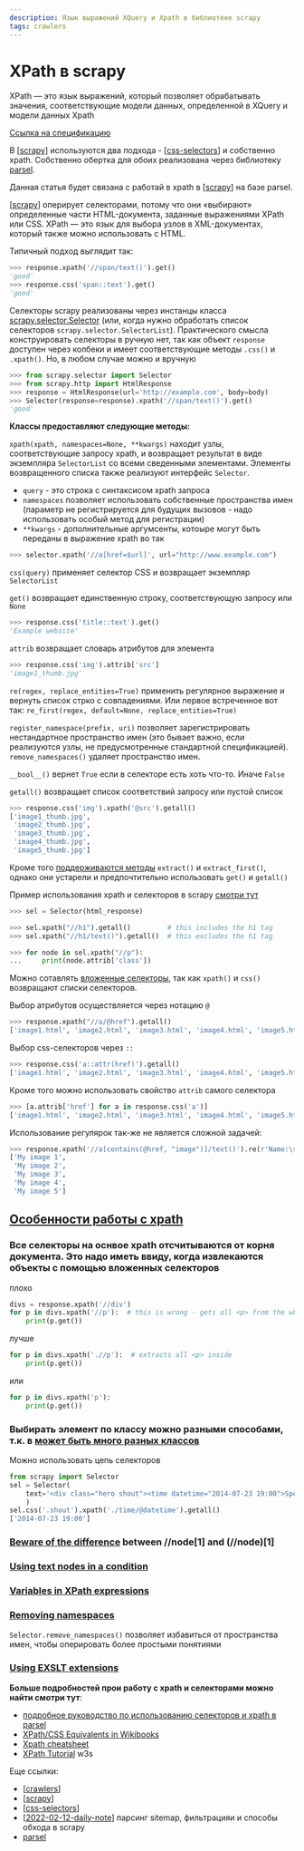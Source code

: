 ```yaml
---
description: Язык выражений XQuery и Xpath в библиотеке scrapy
tags: crawlers
---
```

# XPath в scrapy

XPath — это язык выражений, который позволяет обрабатывать значения, соответствующие модели данных, определенной в XQuery и модели данных Xpath

[Ссылка на спецификацию](https://www.w3.org/TR/xpath/all/)

В [[scrapy]] используются два подхода - [[css-selectors]] и собственно xpath. Собственно обертка для обоих реализована через библиотеку [parsel](https://parsel.readthedocs.io/en/latest/index.html).

Данная статья будет связана с работай в xpath в [[scrapy]] на базе parsel.

[[scrapy]] оперирует селекторами, потому что они «выбирают» определенные части HTML-документа, заданные выражениями XPath или CSS. XPath — это язык для выбора узлов в XML-документах, который также можно использовать с HTML.

Типичный подход выглядит так:

```python
>>> response.xpath('//span/text()').get()
'good'
>>> response.css('span::text').get()
'good'
```

Селекторы scrapy реализованы через инстанцы класса [scrapy.selector.Selector](https://docs.scrapy.org/en/latest/topics/selectors.html#scrapy.selector.Selector) (или, когда нужно обработать список селекторов `scrapy.selector.SelectorList`). Практического смысла конструировать селекторы в ручную нет, так как объект `response` доступен через колбеки и имеет соответствующие методы `.css()` и `.xpath()`. Но, в любом случае можно и вручную

```python
>>> from scrapy.selector import Selector
>>> from scrapy.http import HtmlResponse
>>> response = HtmlResponse(url='http://example.com', body=body)
>>> Selector(response=response).xpath('//span/text()').get()
'good'
```

**Классы предоставляют следующие методы:**

`xpath(xpath, namespaces=None, **kwargs)` находит узлы, соответствующие запросу xpath, и возвращает результат в виде экземпляра `SelectorList` со всеми сведенными элементами. Элементы возвращенного списка также реализуют интерфейс `Selector`.

- `query` - это строка с синтаксисом xpath запроса
- `namespaces` позволяет использовать собственные пространства имен (параметр не регистрируется для будущих вызовов - надо использовать особый метод для регистрации)
- `**kwargs` - дополнительные аргумсенты, котоыре могут быть переданы в выражение xpath во так

```python
>>> selector.xpath('//a[href=$url]', url="http://www.example.com")
```

`css(query)` применяет селектор CSS и возвращает экземпляр `SelectorList`

`get()` возвращает единственную строку, соответствующую запросу или `None`

```python
>>> response.css('title::text').get()
'Example website'
```

`attrib` возвращает словарь атрибутов для элемента

```python
>>> response.css('img').attrib['src']
'image1_thumb.jpg'
```

`re(regex, replace_entities=True)` применить регулярное выражение и вернуть список стрко с совпадениями. Или первое встреченное вот так: `re_first(regex, default=None, replace_entities=True)`

`register_namespace(prefix, uri)` позволяет зарегистрировать нестандартное пространство имен (это бывает важно, если реализуются узлы, не предусмотренные стандартной спецификацией). `remove_namespaces()` удаляет пространство имен.

`__bool__()` вернет `True` если в селекторе есть хоть что-то. Иначе `False`

`getall()` возвращает список соответствий запросу или пустой список

```python
>>> response.css('img').xpath('@src').getall()
['image1_thumb.jpg',
 'image2_thumb.jpg',
 'image3_thumb.jpg',
 'image4_thumb.jpg',
 'image5_thumb.jpg']
 ```

 Кроме того [поддерживаются методы](https://docs.scrapy.org/en/latest/topics/selectors.html#extract-and-extract-first) `extract()` и `extract_first()`, однако они устарели и предпочтительно использовать `get()` и `getall()`

 Пример использования xpath и селекторов в scrapy [смотри тут](https://docs.scrapy.org/en/latest/topics/selectors.html#id1)

```python
>>> sel = Selector(html_response)

>>> sel.xpath("//h1").getall()         # this includes the h1 tag
>>> sel.xpath("//h1/text()").getall()  # this excludes the h1 tag

>>> for node in sel.xpath("//p"):
...     print(node.attrib['class'])
```

Можно сотавлять [вложенные селекторы](https://docs.scrapy.org/en/latest/topics/selectors.html#nesting-selectors), так как `xpath()` и `css()` возвращают списки селекторов.

Выбор атрибутов осуществляется через нотацию `@`

```python
>>> response.xpath("//a/@href").getall()
['image1.html', 'image2.html', 'image3.html', 'image4.html', 'image5.html']
```

Выбор css-селекторов через `::`

```python
>>> response.css('a::attr(href)').getall()
['image1.html', 'image2.html', 'image3.html', 'image4.html', 'image5.html']
```

Кроме того можно использовать свойство `attrib` самого селектора

```python
>>> [a.attrib['href'] for a in response.css('a')]
['image1.html', 'image2.html', 'image3.html', 'image4.html', 'image5.html']
```

Использование регулярок так-же не является сложной задачей:

```python
>>> response.xpath('//a[contains(@href, "image")]/text()').re(r'Name:\s*(.*)')
['My image 1',
 'My image 2',
 'My image 3',
 'My image 4',
 'My image 5']
```

## [Особенности работы с xpath](https://docs.scrapy.org/en/latest/topics/selectors.html#working-with-relative-xpaths)

### Все селекторы на оснвое xpath отсчитываются от корня документа. Это надо иметь ввиду, когда извлекаются объекты с помощью вложенных селекторов

плохо

```python
divs = response.xpath('//div')
for p in divs.xpath('//p'):  # this is wrong - gets all <p> from the whole document
    print(p.get())
```

лучше

```python
for p in divs.xpath('.//p'):  # extracts all <p> inside
    print(p.get())
```

или

```python
for p in divs.xpath('p'):
    print(p.get())
```

### Выбирать элемент по классу можно разными способами, т.к. в [может быть много разных классов](https://docs.scrapy.org/en/latest/topics/selectors.html#when-querying-by-class-consider-using-css)

Можно использовать цепь селекторов

```python
from scrapy import Selector
sel = Selector(
    text='<div class="hero shout"><time datetime="2014-07-23 19:00">Special date</time></div>'
    )
sel.css('.shout').xpath('./time/@datetime').getall()
['2014-07-23 19:00']
```

### [Beware of the difference](https://docs.scrapy.org/en/latest/topics/selectors.html#beware-of-the-difference-between-node-1-and-node-1) between //node\[1] and (//node)\[1]

### [Using text nodes in a condition](https://docs.scrapy.org/en/latest/topics/selectors.html#using-text-nodes-in-a-condition)

### [Variables in XPath expressions](https://docs.scrapy.org/en/latest/topics/selectors.html#variables-in-xpath-expressions)

### [Removing namespaces](https://docs.scrapy.org/en/latest/topics/selectors.html#removing-namespaces)

`Selector.remove_namespaces()` позволяет избавиться от пространства имен, чтобы оперировать более простыми понятиями

### [Using EXSLT extensions](https://docs.scrapy.org/en/latest/topics/selectors.html#using-exslt-extensions)

**Больше подробностей прои работу с xpath и селекторами можно найти смотри тут**:

- [подробное руководство по использованию селекторов и xpath в parsel](https://parsel.readthedocs.io/en/latest/usage.html#learning-css-and-xpath)
- [XPath/CSS Equivalents in Wikibooks](https://en.wikibooks.org/wiki/XPath/CSS_Equivalents)
- [Xpath cheatsheet](https://devhints.io/xpath)
- [XPath Tutorial](https://www.w3schools.com/xml/xpath_intro.asp) w3s

Еще ссылки:

- [[crawlers]]
- [[scrapy]]
- [[css-selectors]]
- [[2022-02-12-daily-note]] парсинг sitemap, фильтрацияи и способы обхода в scrapy
- [parsel](https://parsel.readthedocs.io/en/latest/index.html)

[//begin]: # "Autogenerated link references for markdown compatibility"
[scrapy]: scrapy "Scrapy"
[css-selectors]: css-selectors "Css-selectors"
[crawlers]: ../lists/crawlers "Crawlers"
[2022-02-12-daily-note]: ../posts/2022-02-12-daily-note "Y"
[//end]: # "Autogenerated link references"
[//begin]: # "Autogenerated link references for markdown compatibility"
[scrapy]: scrapy "Scrapy"
[css-selectors]: css-selectors "Css-selectors"
[scrapy]: scrapy "Scrapy"
[scrapy]: scrapy "Scrapy"
[crawlers]: ../lists/crawlers "Crawlers"
[scrapy]: scrapy "Scrapy"
[css-selectors]: css-selectors "Css-selectors"
[2022-02-12-daily-note]: ../posts/2022-02-12-daily-note "Несколько вопросов о реализации пауков в scrapy"
[//end]: # "Autogenerated link references"